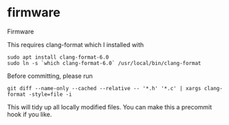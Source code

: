 firmware
========

Firmware

This requires clang-format which I installed with
```
sudo apt install clang-format-6.0
sudo ln -s `which clang-format-6.0` /usr/local/bin/clang-format
```
Before committing, please run
```
git diff --name-only --cached --relative -- '*.h' '*.c' | xargs clang-format -style=file -i
```
This will tidy up all locally modified files. You can make this a precommit hook if you like.
